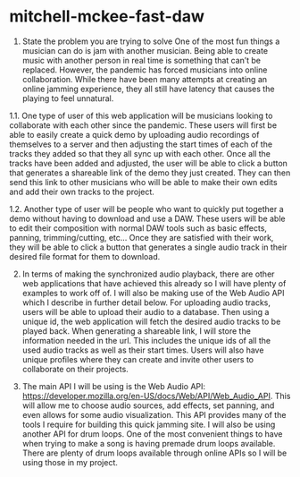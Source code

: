 # mitchell-mckee-fast-daw

1. State the problem you are trying to solve 
One of the most fun things a musician can do is jam with another musician. Being able to create music with another person in real time is something that can’t be replaced. However, the pandemic has forced musicians into online collaboration. While there have been many attempts at creating an online jamming experience, they all still have latency that causes the playing to feel unnatural. 

1.1. One type of user of this web application will be musicians looking to collaborate with each other since the pandemic. These users will first be able to easily create a quick demo by uploading audio recordings of themselves to a server and then adjusting the start times of each of the tracks they added so that they all sync up with each other. Once all the tracks have been added and adjusted, the user will be able to click a button that generates a shareable link of the demo they just created. They can then send this link to other musicians who will be able to make their own edits and add their own tracks to the project.

1.2. Another type of user will be people who want to quickly put together a demo without having to download and use a DAW. These users will be able to edit their composition with normal DAW tools such as basic effects, panning, trimming/cutting, etc… Once they are satisfied with their work, they will be able to click a button that generates a single audio track in their desired file format for them to download.

2. In terms of making the synchronized audio playback, there are other web applications that have achieved this already so I will have plenty of examples to work off of. I will also be making use of the Web Audio API which I describe in further detail below. For uploading audio tracks, users will be able to upload their audio to a database. Then using a unique id, the web application will fetch the desired audio tracks to be played back. When generating a shareable link, I will store the information needed in the url. This includes the unique ids of all the used audio tracks as well as their start times. Users will also have unique profiles where they can create and invite other users to collaborate on their projects.

3. The main API I will be using is the Web Audio API: https://developer.mozilla.org/en-US/docs/Web/API/Web_Audio_API. This will allow me to choose audio sources, add effects, set panning, and even allows for some audio visualization. This API provides many of the tools I require for building this quick jamming site. I will also be using another API for drum loops. One of the most convenient things to have when trying to make a song is having premade drum loops available. There are plenty of drum loops available through online APIs so I will be using those in my project.